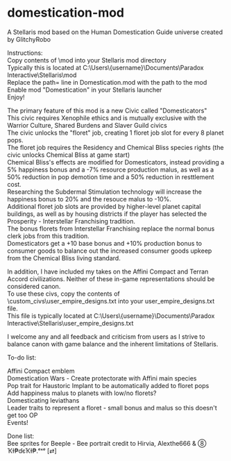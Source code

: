 # domestication-mod
A Stellaris mod based on the Human Domestication Guide universe created by GlitchyRobo  

Instructions:  
Copy contents of \mod into your Stellaris mod directory  
Typically this is located at C:\Users\\{username}\Documents\Paradox Interactive\Stellaris\mod  
Replace the path= line in Domestication.mod with the path to the mod  
Enable mod "Domestication" in your Stellaris launcher  
Enjoy!  

The primary feature of this mod is a new Civic called "Domesticators"  
This civic requires Xenophile ethics and is mutually exclusive with the Warrior Culture, Shared Burdens and Slaver Guild civics  
The civic unlocks the "floret" job, creating 1 floret job slot for every 8 planet pops.  
The floret job requires the Residency and Chemical Bliss species rights (the civic unlocks Chemical Bliss at game start)  
Chemical Bliss's effects are modified for Domesticators, instead providing a 5% happiness bonus and a -7% resource production malus, as well as a 50% reduction in pop demotion time and a 50% reduction in resttlement cost.  
Researching the Subdermal Stimulation technology will increase the happiness bonus to 20% and the resouce malus to -10%.  
Additional floret job slots are provided by higher-level planet capital buildings, as well as by housing districts if the player has selected the Prosperity - Interstellar Franchising tradition.  
The bonus florets from Interstellar Franchising replace the normal bonus clerk jobs from this tradition.  
Domesticators get a +10 base bonus and +10% production bonus to consumer goods to balance out the increased consumer goods upkeep from the Chemical Bliss living standard.  

In addition, I have included my takes on the Affini Compact and Terran Accord civilizations.  Neither of these in-game representations should be considered canon.  
To use these civs, copy the contents of \custom_civs\user_empire_designs.txt into your user_empire_designs.txt file.  
This file is typically located at C:\Users\\{username}\Documents\Paradox Interactive\Stellaris\user_empire_designs.txt  


I welcome any and all feedback and criticism from users as I strive to balance canon with game balance and the inherent limitations of Stellaris.  

To-do list:  

Affini Compact emblem  
Domestication Wars - Create protectorate with Affini main species  
Pop trait for Haustoric Implant to be automatically added to floret pops  
Add happiness malus to planets with low/no florets?  
Domesticating leviathans  
Leader traits to represent a floret - small bonus and malus so this doesn't get too OP  
Events!  

Done list:  
Bee sprites for Beeple - Bee portrait credit to Hirvia, Alexthe666 & ⑧ ҠƗ₱ɗєҠƗ₱.ᵉˣᵉ [⇄]  


